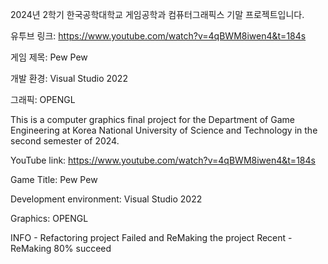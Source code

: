 2024년 2학기 한국공학대학교 게임공학과 컴퓨터그래픽스 기말 프로젝트입니다.

유투브 링크: https://www.youtube.com/watch?v=4qBWM8iwen4&t=184s

게임 제목: Pew Pew

개발 환경: Visual Studio 2022

그래픽: OPENGL




This is a computer graphics final project for the Department of Game Engineering at Korea National University of Science and Technology in the second semester of 2024.

YouTube link: https://www.youtube.com/watch?v=4qBWM8iwen4&t=184s

Game Title: Pew Pew

Development environment: Visual Studio 2022

Graphics: OPENGL


INFO - Refactoring project Failed and ReMaking the project
Recent - ReMaking 80% succeed
